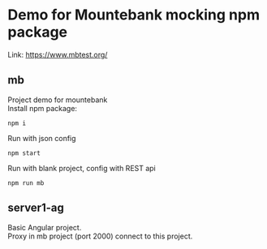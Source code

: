 # Demo for Mountebank mocking npm package
Link: https://www.mbtest.org/
## mb
Project demo for mountebank\
Install npm package:
```
npm i
```
Run with json config
```
npm start
```
Run with blank project, config with REST api
```
npm run mb
```
## server1-ag
Basic Angular project.\
Proxy in mb project (port 2000) connect to this project.